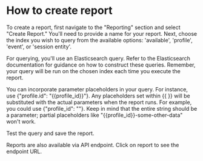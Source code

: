 # How to create report

To create a report, first navigate to the "Reporting" section and select "Create Report." You'll need to provide a name
for your report. Next, choose the index you wish to query from the available options: 'available', 'profile', 'event',
or 'session entity'.

For querying, you'll use an Elasticsearch query. Refer to the Elasticsearch documentation for guidance on how to
construct these queries. Remember, your query will be run on the chosen index each time you execute the report.

You can incorporate parameter placeholders in your query. For instance, use {"profile.id": "{{profile_id}}"}. Any
placeholders set within {{ }} will be substituted with the actual parameters when the report runs. For example, you
could use {"profile_id": "<some-id>"}. Keep in mind that the entire string should be a parameter; partial placeholders
like "{{profile_id}}-some-other-data" won't work.

Test the query and save the report.

Reports are also available via API endpoint. Click on report to see the endpoint URL.